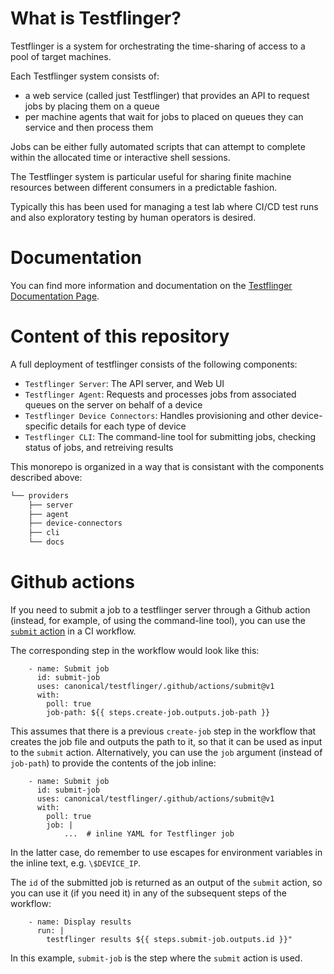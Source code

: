 # What is Testflinger?

Testflinger is a system for orchestrating the time-sharing of access to a pool of target machines.

Each Testflinger system consists of:

- a web service (called just Testflinger) that provides an API to request jobs by placing them on a queue
- per machine agents that wait for jobs to placed on queues they can service and then process them

Jobs can be either fully automated scripts that can attempt to complete within the allocated time or interactive shell sessions.

The Testflinger system is particular useful for sharing finite machine resources between different consumers in a predictable fashion.

Typically this has been used for managing a test lab where CI/CD test runs and also exploratory testing by human operators is desired.

# Documentation

You can find more information and documentation on the [Testflinger Documentation Page](https://testflinger.readthedocs.io/en/latest/).

# Content of this repository

A full deployment of testflinger consists of the following components:

- `Testflinger Server`: The API server, and Web UI
- `Testflinger Agent`: Requests and processes jobs from associated queues on the server on behalf of a device
- `Testflinger Device Connectors`: Handles provisioning and other device-specific details for each type of device
- `Testflinger CLI`: The command-line tool for submitting jobs, checking status of jobs, and retreiving results

This monorepo is organized in a way that is consistant with the components described above:

```bash                                                                   
└── providers
    ├── server
    ├── agent
    ├── device-connectors
    ├── cli
    └── docs
```

# Github actions

If you need to submit a job to a testflinger server through a Github action (instead, for example, of using the command-line tool), you can use the [`submit` action](https://github.com/canonical/testflinger/blob/main/.github/actions/submit/action.yaml) in a CI workflow.

The corresponding step in the workflow would look like this:
```
    - name: Submit job
      id: submit-job
      uses: canonical/testflinger/.github/actions/submit@v1
      with:
        poll: true
        job-path: ${{ steps.create-job.outputs.job-path }}
```

This assumes that there is a previous `create-job` step in the workflow that creates the job file and outputs the path to it, so that it can be used as input to the `submit` action.
Alternatively, you can use the `job` argument (instead of `job-path`) to provide the contents of the job inline:
```
    - name: Submit job
      id: submit-job
      uses: canonical/testflinger/.github/actions/submit@v1
      with:
        poll: true
        job: |
            ...  # inline YAML for Testflinger job
```
In the latter case, do remember to use escapes for environment variables in the inline text, e.g. `\$DEVICE_IP`.

The `id` of the submitted job is returned as an output of the `submit` action, so you can use it (if you need it)
in any of the subsequent steps of the workflow:

```
    - name: Display results
      run: |
        testflinger results ${{ steps.submit-job.outputs.id }}"
```
In this example, `submit-job` is the step where the `submit` action is used.